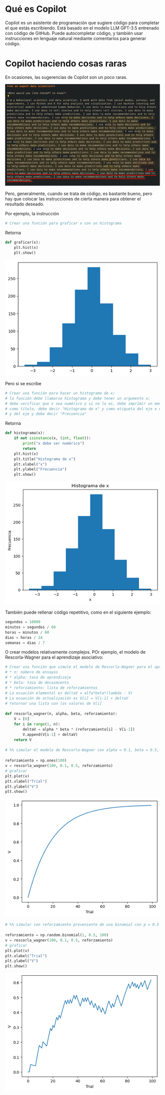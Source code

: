 # Qué es Copilot

Copilot es un asistente de programación que sugiere código para completar el que estás escribiendo. Está basado en el modelo LLM GPT-3.5 entrenado con código de GitHub. Puede autocompletar código, y también usar instrucciones en lenguaje natural mediante comentarios para generar código.

# Copilot haciendo cosas raras

En ocasiones, las sugerencias de Copilot son un poco raras. 

![](2023-08-24-13-28-31.png)

Pero, generalmente, cuando se trata de código, es bastante bueno, pero hay que colocar las instrucciones de cierta manera para obtener el resultado deseado.

Por ejemplo, la instrucción

```python
# Crear una función para graficar x con un histograma
```
Retorna

```python
def graficar(x):
    plt.hist(x)
    plt.show()
```

![](2023-09-05-18-33-08.png)

Pero si se escribe

```python
# Crear una función para hacer un histograma de x; 
# la función debe llamarse histograma y debe tener un argumento x; 
# debe verificar que x sea numérico y si no lo es, debe imprimir un mensaje de error;
# como título, debe decir "Histograma de x" y como etiqueta del eje x debe decir "x", 
# y del eje y debe decir "Frecuencia"
```

Retorna

```python
def histograma(x):
    if not isinstance(x, (int, float)):
        print("x debe ser numérico")
        return
    plt.hist(x)
    plt.title("Histograma de x")
    plt.xlabel("x")
    plt.ylabel("Frecuencia")
    plt.show()
```

![](2023-09-05-18-33-33.png)

También puede rellenar código repetitivo, como en el siguiente ejemplo:

```python
segundos = 10000
minutos = segundos / 60
horas = minutos / 60
dias = horas / 24
semanas = dias / 7
```

O crear modelos relativamente complejos. POr ejemplo, el modelo de Rescorla-Wagner para el aprendizaje asociativo:

```python
# Crear una función que simule el modelo de Rescorla-Wagner para el aprendizaje asociativo con los siguientes argumentos:
# * n: número de ensayos
# * alpha: tasa de aprendizaje
# * beta: tasa de decaimiento
# * reforzamiento: lista de reforzamientos
# La ecuación elemental es deltaV = alfa*beta*(lambda - V)
# La ecuación de actualización es V[i] = V[i-1] + deltaV
# retornar una lista con los valores de V[i]

def rescorla_wagner(n, alpha, beta, reforzamiento):
    V = [0]
    for i in range(1, n):
        deltaV = alpha * beta * (reforzamiento[i] - V[i-1])
        V.append(V[i-1] + deltaV)
    return V

# %% simular el modelo de Rescorla-Wagner con alpha = 0.1, beta = 0.5, lambda = 1 y 100 trials

reforzamiento = np.ones(100)
v = rescorla_wagner(100, 0.1, 0.5, reforzamiento)
# graficar
plt.plot(v)
plt.xlabel("Trial")
plt.ylabel("V")
plt.show()
```

![](2023-09-05-19-01-35.png)

```python
# %% simular con reforzamiento proveniente de una binomial con p = 0.5

reforzamiento = np.random.binomial(1, 0.5, 100)
v = rescorla_wagner(100, 0.1, 0.5, reforzamiento)
# graficar
plt.plot(v)
plt.xlabel("Trial")
plt.ylabel("V")
plt.show()
```
![](2023-09-05-19-02-07.png)